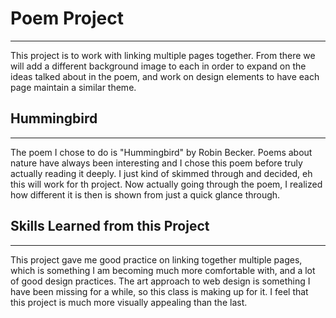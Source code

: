 # Poem Project #
- - - - - 
This project is to work with linking multiple pages together. From there we will add a different background image to each in order to expand on the ideas talked about in the poem, and work on design elements to have each page maintain a similar theme. 

## Hummingbird ##
- - - - -
The poem I chose to do is "Hummingbird" by Robin Becker. Poems about nature have always been interesting and I chose this poem before truly actually reading it deeply. I just kind of skimmed through and decided, eh this will work for th project. Now actually going through the poem, I realized how different it is then is shown from just a quick glance through.

## Skills Learned from this Project ##
- - - - -
This project gave me good practice on linking together multiple pages, which is something I am becoming much more comfortable with, and a lot of good design practices. The art approach to web design is something I have been missing for a while, so this class is making up for it. I feel that this project is much more visually appealing than the last. 
